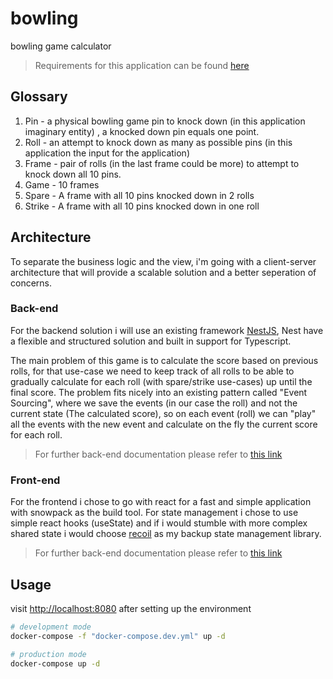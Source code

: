# bowling

bowling game calculator

> Requirements for this application can be found [here](./docs/requirements.md)

## Glossary

1. Pin - a physical bowling game pin to knock down (in this application imaginary entity) , a knocked down pin equals one point.
2. Roll - an attempt to knock down as many as possible pins (in this application the input for the application)
3. Frame - pair of rolls (in the last frame could be more) to attempt to knock down all 10 pins.
4. Game - 10 frames
5. Spare - A frame with all 10 pins knocked down in 2 rolls
6. Strike - A frame with all 10 pins knocked down in one roll

## Architecture

To separate the business logic and the view, i'm going with a client-server architecture that will provide a scalable solution and a better seperation of concerns.

### Back-end

For the backend solution i will use an existing framework [NestJS](https://docs.nestjs.com/), Nest have a flexible and structured solution and built in support for Typescript.

The main problem of this game is to calculate the score based on previous rolls, for that use-case we need to keep track of all rolls to be able to gradually calculate for each roll (with spare/strike use-cases) up until the final score.
The problem fits nicely into an existing pattern called "Event Sourcing", where we save the events (in our case the roll) and not the current state (The calculated score), so on each event (roll) we can "play" all the events with the new event and calculate on the fly the current score for each roll.

> For further back-end documentation please refer to [this link](./server/README.md)

### Front-end

For the frontend i chose to go with react for a fast and simple application with snowpack as the build tool.
For state management i chose to use simple react hooks (useState) and if i would stumble with more complex shared state i would choose [recoil](https://recoiljs.org/) as my backup state management library.

> For further back-end documentation please refer to [this link](./client/README.md)

## Usage

visit <http://localhost:8080> after setting up the environment

```bash
# development mode
docker-compose -f "docker-compose.dev.yml" up -d

# production mode
docker-compose up -d
```
